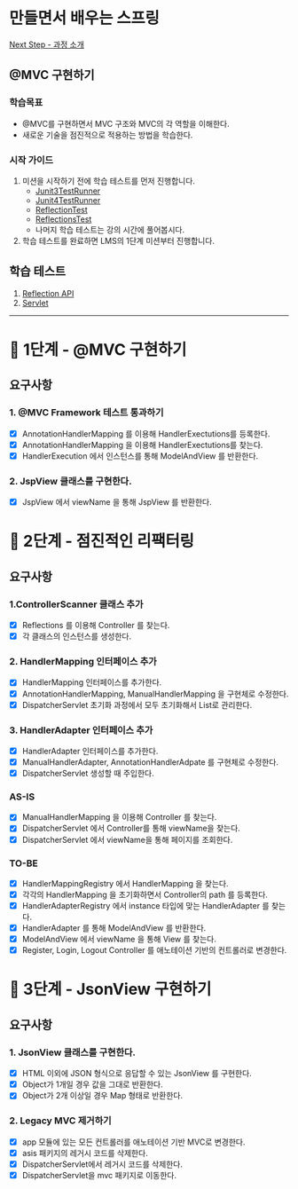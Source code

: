 # 만들면서 배우는 스프링
[Next Step - 과정 소개](https://edu.nextstep.camp/c/4YUvqn9V)

## @MVC 구현하기

### 학습목표
- @MVC를 구현하면서 MVC 구조와 MVC의 각 역할을 이해한다.
- 새로운 기술을 점진적으로 적용하는 방법을 학습한다.

### 시작 가이드
1. 미션을 시작하기 전에 학습 테스트를 먼저 진행합니다.
    - [Junit3TestRunner](study/src/test/java/reflection/Junit3TestRunner.java)
    - [Junit4TestRunner](study/src/test/java/reflection/Junit4TestRunner.java)
    - [ReflectionTest](study/src/test/java/reflection/ReflectionTest.java)
    - [ReflectionsTest](study/src/test/java/reflection/ReflectionsTest.java)
    - 나머지 학습 테스트는 강의 시간에 풀어봅시다.
2. 학습 테스트를 완료하면 LMS의 1단계 미션부터 진행합니다.

## 학습 테스트
1. [Reflection API](study/src/test/java/reflection)
2. [Servlet](study/src/test/java/servlet)


---

# 🚀 1단계 - @MVC 구현하기

## 요구사항
### 1. @MVC Framework 테스트 통과하기
- [x] AnnotationHandlerMapping 를 이용해 HandlerExectutions를 등록한다.
- [x] AnnotationHandlerMapping 을 이용해 HandlerExectutions를 찾는다.
- [x] HandlerExecution 에서 인스턴스를 통해 ModelAndView 를 반환한다.

### 2. JspView 클래스를 구현한다.
- [x] JspView 에서 viewName 을 통해 JspView 를 반환한다.

# 🚀 2단계 - 점진적인 리팩터링

## 요구사항

### 1.ControllerScanner 클래스 추가
- [x] Reflections 를 이용해 Controller 를 찾는다.
- [x] 각 클래스의 인스턴스를 생성한다.

### 2. HandlerMapping 인터페이스 추가
- [x] HandlerMapping 인터페이스를 추가한다.
- [x] AnnotationHandlerMapping, ManualHandlerMapping 을 구현체로 수정한다.
- [x] DispatcherServlet 초기화 과정에서 모두 초기화해서 List로 관리한다.

### 3. HandlerAdapter 인터페이스 추가
- [x] HandlerAdapter 인터페이스를 추가한다.
- [x] ManualHandlerAdapter, AnnotationHandlerAdpate 를 구현체로 수정한다.
- [x] DispatcherServlet 생성할 때 주입한다.

### AS-IS
- [x] ManualHandlerMapping 을 이용해 Controller 를 찾는다.
- [x] DispatcherServlet 에서 Controller를 통해 viewName을 찾는다.
- [x] DispatcherServlet 에서 viewName을 통해 페이지를 조회한다.

### TO-BE
- [x] HandlerMappingRegistry 에서 HandlerMapping 을 찾는다.
- [x] 각각의 HandlerMapping 을 초기화하면서 Controller의 path 를 등록한다.
- [x] HandlerAdapterRegistry 에서 instance 타입에 맞는 HandlerAdapter 를 찾는다.
- [x] HandlerAdapter 를 통해 ModelAndView 를 반환한다.
- [x] ModelAndView 에서 viewName 을 통해 View 를 찾는다.
- [x] Register, Login, Logout Controller 를 애노테이션 기반의 컨트롤러로 변경한다.

# 🚀 3단계 - JsonView 구현하기

## 요구사항

### 1. JsonView 클래스를 구현한다.
- [x] HTML 이외에 JSON 형식으로 응답할 수 있는 JsonView 를 구현한다.
- [x] Object가 1개일 경우 값을 그대로 반환한다.
- [x] Object가 2개 이상일 경우 Map 형태로 반환한다.

### 2. Legacy MVC 제거하기
- [x] app 모듈에 있는 모든 컨트롤러를 애노테이션 기반 MVC로 변경한다.
- [x] asis 패키지의 레거시 코드를 삭제한다.
- [x] DispatcherServlet에서 레거시 코드를 삭제한다.
- [x] DispatcherServlet을 mvc 패키지로 이동한다.
